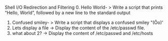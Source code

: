 Shell I/O Redirection and Filtering
0. Hello World- > Write a script that prints “Hello, World”, followed by a new line to the standard output
1. Confused smiley- > Write a script that displays a confused smiley "(Ôo)'
2. Lets display a file -> Display the content of the /etc/passwd file.
3. what about 2? -> Display the content of /etc/passwd and /etc/hosts
